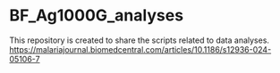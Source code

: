 # BF_Ag1000G_analyses
This repository is created to share the scripts related to data analyses. 
https://malariajournal.biomedcentral.com/articles/10.1186/s12936-024-05106-7
